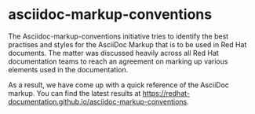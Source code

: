 # asciidoc-markup-conventions

The Asciidoc-markup-conventions initiative tries to identify the best practises and styles for the AsciiDoc Markup that is to be used in Red Hat documents. The matter was discussed heavily across all Red Hat documentation teams to reach an agreement on marking up various elements used in the documentation.

As a result, we have come up with a quick reference of the AsciiDoc markup. You can find the latest results at https://redhat-documentation.github.io/asciidoc-markup-conventions.

